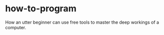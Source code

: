 
# how-to-program

How an utter beginner can use free tools to master the deep workings of a computer.

